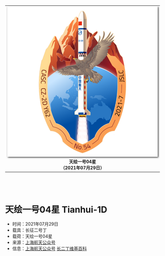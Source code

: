 
<table border="0" width=550px align="center" style="margin-bottom: 100px;">
  <tr>
  <td align="center" width=500px><img align="center" width=500px style=" box-shadow:2px 2px 5px #333333;" src="20210729.png" /></td>
  </tr>
  <tr>
  <td align="center"><b> 天绘一号04星 <br>（2021年07月29日）</b></td>
  </tr>
</table>


# **天绘一号04星** Tianhui-1D

* 时间：2021年07月29日
* 载具：长征二号丁
* 载荷：天绘一号04星
* 来源：[上海航天公众号](https://mp.weixin.qq.com/s/9BVOWzP6onBrilx4v-AYOg) 
* 信息：[上海航天公众号](https://mp.weixin.qq.com/s/9BVOWzP6onBrilx4v-AYOg) [长二丁维基百科](https://en.wikipedia.org/wiki/Long_March_2D) 

